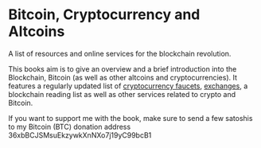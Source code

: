 # Bitcoin, Cryptocurrency and Altcoins

A list of resources and online services for the blockchain revolution.

This books aim is to give an overview and a brief introduction into the Blockchain, Bitcoin \(as well as other altcoins and cryptocurrencies\). It features a regularly updated list of [cryptocurrency faucets](/faucets.md), [exchanges](/chapter1.md), a blockchain reading list as well as other services related to crypto and Bitcoin. 



If you want to support me with the book, make sure to send a few satoshis to my Bitcoin \(BTC\) donation address 36xbBCJSMsuEkzywkXnNXo7j19yC99bcB1



